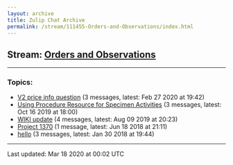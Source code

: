 ```yaml
---
layout: archive
title: Zulip Chat Archive
permalink: /stream/111455-Orders-and-Observations/index.html
---
```


## Stream: [Orders and Observations](https://hl7webmaster.github.io/zulip-hl7-org/stream/111455-Orders-and-Observations/index.html)
---

### Topics:

* [V2 price info question](topic/V2.20price.20info.20question.html) (3 messages, latest: Feb 27 2020 at 19:42)
* [Using Procedure Resource for Specimen Activities](topic/Using.20Procedure.20Resource.20for.20Specimen.20Activities.html) (3 messages, latest: Oct 16 2019 at 18:00)
* [WIKI update](topic/WIKI.20update.html) (4 messages, latest: Aug 09 2019 at 20:23)
* [Project 1370](topic/Project.201370.html) (1 message, latest: Jun 18 2018 at 21:11)
* [hello](topic/hello.html) (3 messages, latest: Jan 30 2018 at 19:44)

<hr><p>Last updated: Mar 18 2020 at 00:02 UTC</p>